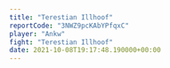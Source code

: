 ```yaml
---
title: "Terestian Illhoof"
reportCode: "3NWZ9pcKAbYPfqxC"
player: "Ankw"
fight: "Terestian Illhoof"
date: 2021-10-08T19:17:48.190000+00:00
---
```

